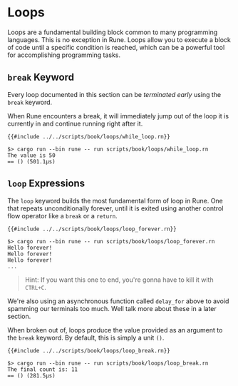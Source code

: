 # Loops

Loops are a fundamental building block common to many programming languages.
This is no exception in Rune.
Loops allow you to execute a block of code until a specific condition is
reached, which can be a powerful tool for accomplishing programming tasks.

## `break` Keyword

Every loop documented in this section can be *terminated early* using the
`break` keyword.

When Rune encounters a break, it will immediately jump out of the loop it is
currently in and continue running right after it.

```rune
{{#include ../../scripts/book/loops/while_loop.rn}}
```

```text
$> cargo run --bin rune -- run scripts/book/loops/while_loop.rn
The value is 50
== () (501.1µs)
```

## `loop` Expressions

The `loop` keyword builds the most fundamental form of loop in Rune.
One that repeats unconditionally forever, until it is exited using another
control flow operator like a `break` or a `return`.

```rune
{{#include ../../scripts/book/loops/loop_forever.rn}}
```

```text
$> cargo run --bin rune -- run scripts/book/loops/loop_forever.rn
Hello forever!
Hello forever!
Hello forever!
...
```

> Hint: If you want this one to end, you're gonna have to kill it with `CTRL+C`.

We're also using an asynchronous function called `delay_for` above to avoid
spamming our terminals too much.
Well talk more about these in a later section.

When broken out of, loops produce the value provided as an argument to the
`break` keyword.
By default, this is simply a unit `()`.

```rune
{{#include ../../scripts/book/loops/loop_break.rn}}
```

```text
$> cargo run --bin rune -- run scripts/book/loops/loop_break.rn
The final count is: 11
== () (281.5µs)
```
